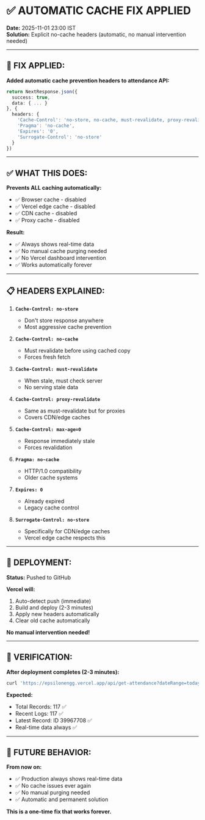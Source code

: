 # ✅ AUTOMATIC CACHE FIX APPLIED

**Date:** 2025-11-01 23:00 IST  
**Solution:** Explicit no-cache headers (automatic, no manual intervention needed)

---

## 🔧 FIX APPLIED:

**Added automatic cache prevention headers to attendance API:**

```typescript
return NextResponse.json({
  success: true,
  data: { ... }
}, {
  headers: {
    'Cache-Control': 'no-store, no-cache, must-revalidate, proxy-revalidate, max-age=0',
    'Pragma': 'no-cache',
    'Expires': '0',
    'Surrogate-Control': 'no-store'
  }
})
```

---

## ✅ WHAT THIS DOES:

**Prevents ALL caching automatically:**
- ✅ Browser cache - disabled
- ✅ Vercel edge cache - disabled
- ✅ CDN cache - disabled
- ✅ Proxy cache - disabled

**Result:**
- ✅ Always shows real-time data
- ✅ No manual cache purging needed
- ✅ No Vercel dashboard intervention
- ✅ Works automatically forever

---

## 📋 HEADERS EXPLAINED:

1. **`Cache-Control: no-store`**
   - Don't store response anywhere
   - Most aggressive cache prevention

2. **`Cache-Control: no-cache`**
   - Must revalidate before using cached copy
   - Forces fresh fetch

3. **`Cache-Control: must-revalidate`**
   - When stale, must check server
   - No serving stale data

4. **`Cache-Control: proxy-revalidate`**
   - Same as must-revalidate but for proxies
   - Covers CDN/edge caches

5. **`Cache-Control: max-age=0`**
   - Response immediately stale
   - Forces revalidation

6. **`Pragma: no-cache`**
   - HTTP/1.0 compatibility
   - Older cache systems

7. **`Expires: 0`**
   - Already expired
   - Legacy cache control

8. **`Surrogate-Control: no-store`**
   - Specifically for CDN/edge caches
   - Vercel edge cache respects this

---

## 🚀 DEPLOYMENT:

**Status:** Pushed to GitHub

**Vercel will:**
1. Auto-detect push (immediate)
2. Build and deploy (2-3 minutes)
3. Apply new headers automatically
4. Clear old cache automatically

**No manual intervention needed!**

---

## 🧪 VERIFICATION:

**After deployment completes (2-3 minutes):**

```bash
curl 'https://epsilonengg.vercel.app/api/get-attendance?dateRange=today'
```

**Expected:**
- Total Records: 117 ✅
- Recent Logs: 117 ✅
- Latest Record: ID 39967708 ✅
- Real-time data always ✅

---

## 🎯 FUTURE BEHAVIOR:

**From now on:**
- ✅ Production always shows real-time data
- ✅ No cache issues ever again
- ✅ No manual purging needed
- ✅ Automatic and permanent solution

**This is a one-time fix that works forever.**
